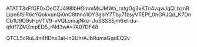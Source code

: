 
ATATT3xFfGF0xOeCZJ498lbHGmmMsJMWa_rxtgOg3xKTn4vqwJqQLbznRLipn6lSlR6cYQokvunQi0nC8thno1OY3gblY7Tby7fzsyVTEPf_0hGRJQd_K7DnCb1U9O9sHpVTV9-vVQLomajNke-UuSSSS5jm6xI-du-qfdf7ZMZmpED5_rNd3wA=7A07DF48

QTCL5cRuL4n4flDhx3al-In2UhrAJbRumaGqdEQ2v